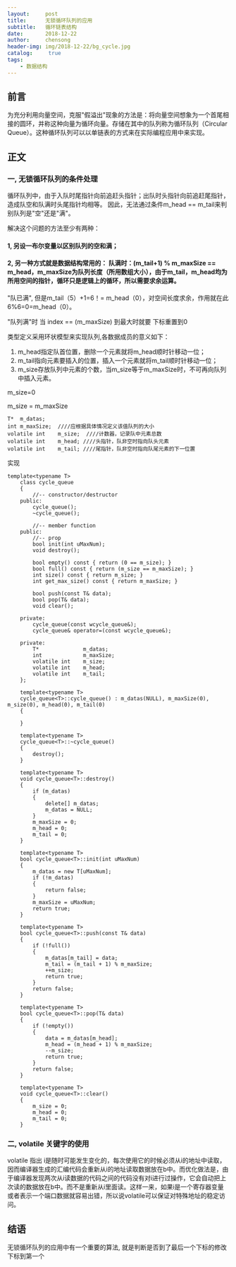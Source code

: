 ```yaml
---
layout:     post
title:      无锁循环队列的应用
subtitle:   循环链表结构
date:       2018-12-22
author:     chensong
header-img: img/2018-12-22/bg_cycle.jpg
catalog: 	 true
tags:
    - 数据结构
---
```


## 前言

为充分利用向量空间，克服"假溢出"现象的方法是：将向量空间想象为一个首尾相接的圆环，并称这种向量为循环向量。存储在其中的队列称为循环队列（Circular Queue）。这种循环队列可以以单链表的方式来在实际编程应用中来实现。

## 正文

### 一, 无锁循环队列的条件处理

循环队列中，由于入队时尾指针向前追赶头指针；出队时头指针向前追赶尾指针，造成队空和队满时头尾指针均相等。
因此，无法通过条件m_head == m_tail来判别队列是"空"还是"满"。

解决这个问题的方法至少有两种：

#### 1, 另设一布尔变量以区别队列的空和满；

#### 2, 另一种方式就是数据结构常用的： 队满时：(m_tail+1) % m_maxSize == m_head，m_maxSize为队列长度（所用数组大小），由于m_tail，m_head均为所用空间的指针，循环只是逻辑上的循环，所以需要求余运算。

"队已满", 但是m_tail（5）+1=6！= m_head（0），对空间长度求余，作用就在此6%6=0=m_head（0）。

 "队列满"时 当 index == (m_maxSize)  到最大时就要  下标重置到0
 

 
 
类型定义采用环状模型来实现队列,各数据成员的意义如下：

1. m_head指定队首位置，删除一个元素就将m_head顺时针移动一位；
2. m_tail指向元素要插入的位置，插入一个元素就将m_tail顺时针移动一位；
3. m_size存放队列中元素的个数，当m_size等于m_maxSize时，不可再向队列中插入元素。

m_size=0

m_size = m_maxSize

```
T*	m_datas;
int	m_maxSize;  ////应根据具体情况定义该值队列的大小
volatile int    m_size;  ////计数器，记录队中元素总数
volatile int	m_head; ////头指针，队非空时指向队头元素
volatile int	m_tail; ////尾指针，队非空时指向队尾元素的下一位置
```


实现

```
template<typename T>
	class cycle_queue
	{
		//-- constructor/destructor
	public:
		cycle_queue();
		~cycle_queue();

		//-- member function
	public:
		//-- prop
		bool init(int uMaxNum);
		void destroy();

		bool empty() const { return (0 == m_size); }
		bool full() const { return (m_size == m_maxSize); }
		int	size() const { return m_size; }
		int	get_max_size() const { return m_maxSize; }

		bool push(const T& data);
		bool pop(T& data);
		void clear();

	private:
		cycle_queue(const wcycle_queue&);
		cycle_queue& operator=(const wcycle_queue&);

	private:
		T*	            m_datas;
		int	            m_maxSize;
		volatile int    m_size;
		volatile int	m_head;
		volatile int	m_tail;
	};

	template<typename T>
	cycle_queue<T>::cycle_queue() : m_datas(NULL), m_maxSize(0), m_size(0), m_head(0), m_tail(0)
	{

	}

	template<typename T>
	cycle_queue<T>::~cycle_queue()
	{
		destroy();
	}

	template<typename T>
	void cycle_queue<T>::destroy()
	{
		if (m_datas)
		{
			delete[] m_datas;
			m_datas = NULL;
		}
		m_maxSize = 0;
		m_head = 0;
		m_tail = 0;
	}

	template<typename T>
	bool cycle_queue<T>::init(int uMaxNum)
	{
		m_datas = new T[uMaxNum];
		if (!m_datas)
		{
			return false;
		}
		m_maxSize = uMaxNum;
		return true;
	}
	
	template<typename T>
	bool cycle_queue<T>::push(const T& data)
	{
		if (!full())
		{
			m_datas[m_tail] = data;
			m_tail = (m_tail + 1) % m_maxSize;
			++m_size;
			return true;
		}
		return false;
	}

	template<typename T>
	bool cycle_queue<T>::pop(T& data)
	{
		if (!empty())
		{
			data = m_datas[m_head];
			m_head = (m_head + 1) % m_maxSize;
			--m_size;
			return true;
		}
		return false;
	}

	template<typename T>
	void cycle_queue<T>::clear()
	{
		m_size = 0;
		m_head = 0;
		m_tail = 0;
	}
```

### 二, volatile 关键字的使用

volatile 指出 i是随时可能发生变化的，每次使用它的时候必须从i的地址中读取，因而编译器生成的汇编代码会重新从i的地址读取数据放在b中。而优化做法是，由于编译器发现两次从i读数据的代码之间的代码没有对i进行过操作，它会自动把上次读的数据放在b中。而不是重新从i里面读。这样一来，如果i是一个寄存器变量或者表示一个端口数据就容易出错，所以说volatile可以保证对特殊地址的稳定访问。

## 结语


无锁循环队列的应用中有一个重要的算法, 就是判断是否到了最后一个下标的修改下标到第一个



